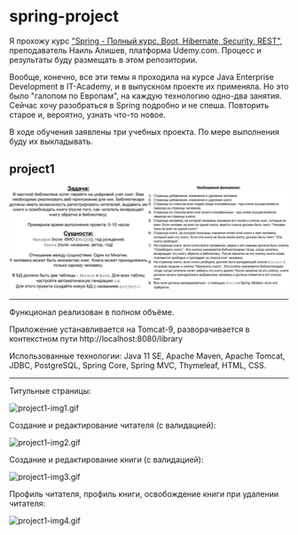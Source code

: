 # spring-project

Я прохожу курс ["Spring - Полный курс. Boot, Hibernate, Security, REST"](https://www.udemy.com/course/spring-alishev/), 
преподаватель Наиль Алишев, платформа Udemy.com. Процесс и результаты буду размещать в этом репозитории.

Вообще, конечно, все эти темы я проходила на курсе Java Enterprise Development в IT-Academy, и в выпускном проекте
их применяла. Но это было "галопом по Европам", на каждую технологию одно-два занятия. Сейчас хочу разобраться в 
Spring подробно и не спеша. Повторить старое и, вероятно, узнать что-то новое.

В ходе обучения заявлены три учебных проекта. По мере выполнения буду их выкладывать.

## project1

![project1-task.jpg](project1/img.jpg)

---

Функционал реализован в полном объёме.

Приложение устанавливается на Tomcat-9, разворачивается в контекстном пути http://localhost:8080/library

Использованные технологии: Java 11 SE, Apache Maven, Apache Tomcat, JDBC, PostgreSQL, Spring Core, Spring MVC, 
Thymeleaf, HTML, CSS.

---

Титульные страницы:

![project1-img1.gif](project1/img1.gif)

Создание и редактирование читателя (с валидацией):

![project1-img2.gif](project1/img2.gif)

<p>Создание и редактирование книги (с валидацией):</p>

![project1-img3.gif](project1/img3.gif)

<p>Профиль читателя, профиль книги, освобождение книги при удалении читателя:</p>

![project1-img4.gif](project1/img4.gif)